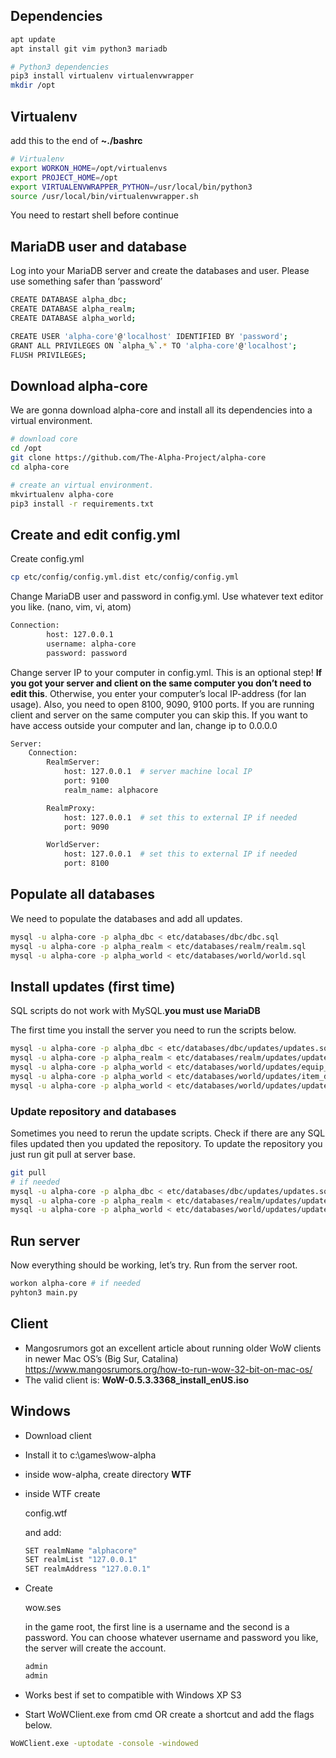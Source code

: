 
## Dependencies

```bash
apt update
apt install git vim python3 mariadb

# Python3 dependencies
pip3 install virtualenv virtualenvwrapper
mkdir /opt
```



## Virtualenv

add this to the end of **~./bashrc**

```bash
# Virtualenv
export WORKON_HOME=/opt/virtualenvs
export PROJECT_HOME=/opt
export VIRTUALENVWRAPPER_PYTHON=/usr/local/bin/python3
source /usr/local/bin/virtualenvwrapper.sh
```

You need to restart shell before continue



## MariaDB user and database

Log into your MariaDB server and create the databases and user. Please use something safer than ‘password’

```bash
CREATE DATABASE alpha_dbc;
CREATE DATABASE alpha_realm;
CREATE DATABASE alpha_world;

CREATE USER 'alpha-core'@'localhost' IDENTIFIED BY 'password';
GRANT ALL PRIVILEGES ON `alpha_%`.* TO 'alpha-core'@'localhost';
FLUSH PRIVILEGES;
```



## Download alpha-core

We are gonna download alpha-core and install all its dependencies into a virtual environment.

```bash
# download core
cd /opt
git clone https://github.com/The-Alpha-Project/alpha-core
cd alpha-core

# create an virtual environment. 
mkvirtualenv alpha-core
pip3 install -r requirements.txt
```



## Create and edit config.yml

Create config.yml

```bash
cp etc/config/config.yml.dist etc/config/config.yml
```



Change MariaDB user and password in config.yml. Use whatever text editor you like. (nano, vim, vi, atom)

```bash
Connection:
        host: 127.0.0.1
        username: alpha-core
        password: password
```



Change server IP to your computer in config.yml. This is an optional step! **If you got your server and client on the same computer you don’t need to edit this**. Otherwise, you enter your computer’s local IP-address (for lan usage).  Also, you need to open 8100, 9090, 9100 ports. If you are running client and server on the same computer you can skip this. If you want to have access outside your computer and lan, change ip to 0.0.0.0

```bash
Server:
    Connection:
        RealmServer:
            host: 127.0.0.1  # server machine local IP
            port: 9100
            realm_name: alphacore

        RealmProxy:
            host: 127.0.0.1  # set this to external IP if needed
            port: 9090

        WorldServer:
            host: 127.0.0.1  # set this to external IP if needed
            port: 8100
```



## Populate all databases

We need to populate the databases and add all updates.

```bash
mysql -u alpha-core -p alpha_dbc < etc/databases/dbc/dbc.sql
mysql -u alpha-core -p alpha_realm < etc/databases/realm/realm.sql
mysql -u alpha-core -p alpha_world < etc/databases/world/world.sql
```



## Install updates (first time)

SQL scripts do not work with MySQL.**you must use MariaDB**

The first time you install the server you need to run the scripts below.

```bash
mysql -u alpha-core -p alpha_dbc < etc/databases/dbc/updates/updates.sql
mysql -u alpha-core -p alpha_realm < etc/databases/realm/updates/updates.sql
mysql -u alpha-core -p alpha_world < etc/databases/world/updates/equip_template.sql
mysql -u alpha-core -p alpha_world < etc/databases/world/updates/item_display_fixes.sql
mysql -u alpha-core -p alpha_world < etc/databases/world/updates/updates.sql
```



### Update repository and databases

Sometimes you need to rerun the update scripts. Check if there are  any SQL files updated then you updated the repository. To update the  repository you just run git pull at server base.

```bash
git pull
# if needed
mysql -u alpha-core -p alpha_dbc < etc/databases/dbc/updates/updates.sql
mysql -u alpha-core -p alpha_realm < etc/databases/realm/updates/updates.sql
mysql -u alpha-core -p alpha_world < etc/databases/world/updates/updates.sql
```



## Run server

Now everything should be working, let’s try. Run from the server root.

```bash
workon alpha-core # if needed
pyhton3 main.py
```



## Client

- Mangosrumors got an excellent article about running older WoW clients in newer Mac OS’s (Big Sur, Catalina) https://www.mangosrumors.org/how-to-run-wow-32-bit-on-mac-os/
- The valid client is: **WoW-0.5.3.3368_install_enUS.iso**



## Windows

- Download client

- Install it to c:\games\wow-alpha

- inside wow-alpha, create directory **WTF**

- inside WTF create 

  config.wtf

   and add:

  ```bash
  SET realmName "alphacore"
  SET realmList "127.0.0.1"
  SET realmAddress "127.0.0.1"
  ```

- Create 

  wow.ses

   in the game root, the first line is a username and the second is a password. You can choose whatever username and password you like, the server will create the account.

  ```bash
  admin
  admin
  ```

- Works best if set to compatible with Windows XP S3

- Start WoWClient.exe from cmd OR create a shortcut and add the flags below.

```bash
WoWClient.exe -uptodate -console -windowed
```